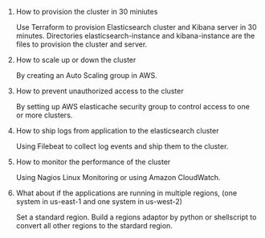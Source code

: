 
1. How to provision the cluster in 30 miniutes

	Use Terraform to provision Elasticsearch cluster and Kibana server in 30 minutes.
	Directories elasticsearch-instance and kibana-instance are the files to provision the cluster and server.  

2. How to scale up or down the cluster

	By creating an Auto Scaling group in AWS.

3. How to prevent unauthorized access to the cluster

	By setting up AWS elasticache security group to control access to one or more clusters.

4. How to ship logs from application to the elasticsearch cluster
	
	Using Filebeat to collect log events and ship them to the cluster.

5. How to monitor the performance of the cluster
	
	Using Nagios Linux Monitoring or using Amazon CloudWatch.

6. What about if the applications are running in multiple regions, (one system in us-east-1 and one system in us-west-2)

	Set a standard region.
	Build a regions adaptor by python or shellscript to convert all other regions to the stardard region.

